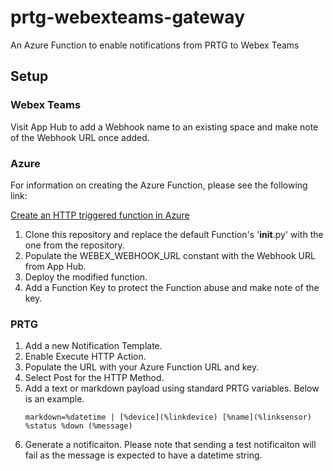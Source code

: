 # prtg-webexteams-gateway
An Azure Function to enable notifications from PRTG to Webex Teams

## Setup

### Webex Teams

Visit App Hub to add a Webhook name to an existing space and make note of the Webhook URL once added. 

### Azure

For information on creating the Azure Function, please see the following link:

[Create an HTTP triggered function in Azure](https://docs.microsoft.com/en-us/azure/azure-functions/functions-create-first-function-python)

1. Clone this repository and replace the default Function's '__init__.py' with the one from the repository. 
2. Populate the WEBEX_WEBHOOK_URL constant with the Webhook URL from App Hub.
3. Deploy the modified function.
4. Add a Function Key to protect the Function abuse and make note of the key.

### PRTG

1. Add a new Notification Template.
2. Enable Execute HTTP Action.
3. Populate the URL with your Azure Function URL and key.
4. Select Post for the HTTP Method.
5. Add a text or markdown payload using standard PRTG variables. Below is an example.
   ```
   markdown=%datetime | [%device](%linkdevice) [%name](%linksensor) %status %down (%message) 
   ```
6. Generate a notificaiton. Please note that sending a test notificaiton will fail as the message is expected to have a datetime string. 
